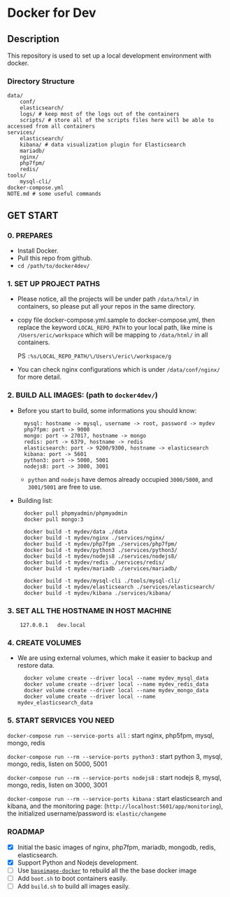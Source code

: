 Docker for Dev
==============

## Description

This repository is used to set up a local development environment with docker.

### Directory Structure

  ```
  data/
      conf/
      elasticsearch/
      logs/ # keep most of the logs out of the containers
      scripts/ # store all of the scripts files here will be able to accessed from all containers
  services/
      elasticsearch/
      kibana/ # data visualization plugin for Elasticsearch
      mariadb/
      nginx/
      php7fpm/
      redis/
  tools/
      mysql-cli/
  docker-compose.yml
  NOTE.md # some useful commands
  ```

## GET START

### 0. PREPARES

* Install Docker.
* Pull this repo from github.
* `cd /path/to/docker4dev/`

### 1. SET UP PROJECT PATHS

* Please notice, all the projects will be under path `/data/html/` in containers, so please put all your repos in the same directory.
* copy file docker-compose.yml.sample to docker-compose.yml, then replace the keyword `LOCAL_REPO_PATH` to your local path, like mine is `/Users/eric/workspace` which will be mapping to `/data/html/` in all containers.

    PS `:%s/LOCAL_REPO_PATH/\/Users\/eric\/workspace/g`

* You can check nginx configurations which is under `/data/conf/nginx/` for more detail.

### 2. BUILD ALL IMAGES: (path to `docker4dev/`)

* Before you start to build, some informations you should know:

        mysql: hostname -> mysql, username -> root, password -> mydev
        php7fpm: port -> 9000
        mongo: port -> 27017, hostname -> mongo
        redis: port -> 6379, hostname -> redis
        elasticsearch: port -> 9200/9300, hostname -> elasticsearch
        kibana: port -> 5601
        python3: port -> 5000, 5001
        nodejs8: port -> 3000, 3001

    * `python` and `nodejs` have demos already occupied `3000/5000`, and `3001/5001` are free to use.

* Building list:

        docker pull phpmyadmin/phpmyadmin
        docker pull mongo:3

        docker build -t mydev/data ./data
        docker build -t mydev/nginx ./services/nginx/
        docker build -t mydev/php7fpm ./services/php7fpm/
        docker build -t mydev/python3 ./services/python3/
        docker build -t mydev/nodejs8 ./services/nodejs8/
        docker build -t mydev/redis ./services/redis/
        docker build -t mydev/mariadb ./services/mariadb/

        docker build -t mydev/mysql-cli ./tools/mysql-cli/
        docker build -t mydev/elasticsearch ./services/elasticsearch/
        docker build -t mydev/kibana ./services/kibana/

### 3. SET ALL THE HOSTNAME IN HOST MACHINE

        127.0.0.1   dev.local

### 4. CREATE VOLUMES

* We are using external volumes, which make it easier to backup and restore data.

        docker volume create --driver local --name mydev_mysql_data
        docker volume create --driver local --name mydev_redis_data
        docker volume create --driver local --name mydev_mongo_data
        docker volume create --driver local --name mydev_elasticsearch_data

### 5. START SERVICES YOU NEED

`docker-compose run --service-ports all` : start nginx, php5fpm, mysql, mongo, redis

`docker-compose run --rm --service-ports python3` : start python 3, mysql, mongo, redis, listen on 5000, 5001

`docker-compose run --rm --service-ports nodejs8` : start nodejs 8, mysql, mongo, redis, listen on 3000, 3001

`docker-compose run --rm --service-ports kibana` : start elasticsearch and kibana, and the monitoring page: (`http://localhost:5601/app/monitoring`), the initialized username/password is: `elastic/changeme`

### ROADMAP

* [x] Initial the basic images of nginx, php7fpm, mariadb, mongodb, redis, elasticsearch.
* [x] Support Python and Nodejs development.
* [ ] Use [`baseimage-docker`](https://github.com/phusion/baseimage-docker) to rebuild all the  the base docker image
* [ ] Add `boot.sh` to boot containers easily.
* [ ] Add `build.sh` to build all images easily.
